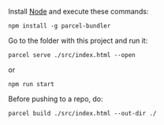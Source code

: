Install [Node](https://nodejs.org/en/) and execute these commands:

```
npm install -g parcel-bundler
```

Go to the folder with this project and run it:

```
parcel serve ./src/index.html --open
```

or

```
npm run start
```

Before pushing to a repo, do:
```
parcel build ./src/index.html --out-dir ./
```
